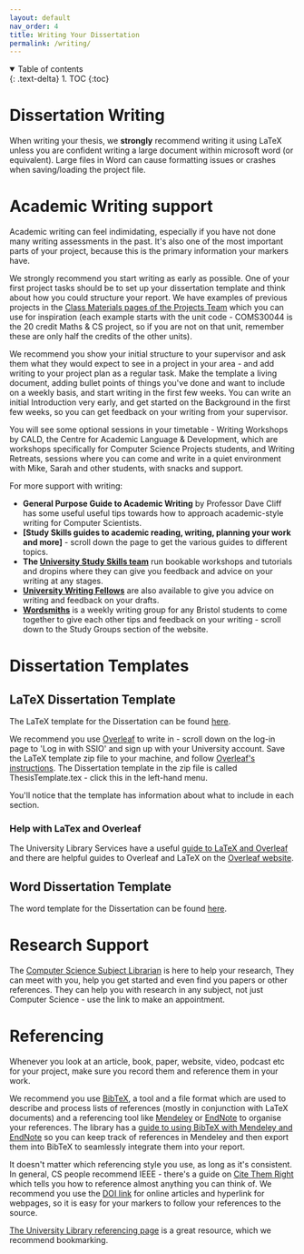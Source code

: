 ```yaml
---
layout: default
nav_order: 4
title: Writing Your Dissertation
permalink: /writing/
---
```


<details open markdown="block">
<summary>
Table of contents
</summary>
{: .text-delta}
1. TOC
{:toc}
</details>


# Dissertation Writing

When writing your thesis, we **strongly** recommend writing it using LaTeX
unless you are confident writing a large document within microsoft word (or
equivalent). Large files in Word can cause formatting issues or crashes when
saving/loading the project file.

# Academic Writing support

Academic writing can feel indimidating, especially if you have not done many writing assessments in the past. It's also one of the most important parts of your project, because this is the primary information your markers have.  

We strongly recommend you start writing as early as possible.  One of your first project tasks should be to set up your dissertation template and think about how you could structure your report.  We have examples of previous projects in the [Class Materials pages of the Projects Team](https://uob.sharepoint.com/:f:/r/teams/grp-2024-5IndividualProjects2/Shared%20Documents/General?csf=1&web=1&e=iPuTMH) which you can use for inspiration (each example starts with the unit code - COMS30044 is the 20 credit Maths & CS project, so if you are not on that unit, remember these are only half the credits of the other units).

We recommend you show your initial structure to your supervisor and ask them what they would expect to see in a project in your area - and add writing to your project plan as a regular task.  Make the template a living document, adding bullet points of things you've done and want to include on a weekly basis, and start writing in the first few weeks.  You can write an initial Introduction very early, and get started on the Background in the first few weeks, so you can get feedback on your writing from your supervisor.

You will see some optional sessions in your timetable - Writing Workshops by CALD, the Centre for Academic Language & Development, which are workshops specifically for Computer Science Projects students, and Writing Retreats, sessions where you can come and write in a quiet environment with Mike, Sarah and other students, with snacks and support.  

For more support with writing:

* **General Purpose Guide to Academic Writing** by Professor Dave Cliff has some useful useful tips towards how to approach
academic-style writing for Computer Scientists.
* **[Study Skills guides to academic reading, writing, planning your work and more]** - scroll down the page to get the various guides to different topics.  
* **The [University Study Skills team](https://www.bristol.ac.uk/students/your-studies/study-support/study-skills/)** run bookable workshops and tutorials and dropins where they can give you feedback and advice on your writing at any stages. 
* **[University Writing Fellows](https://www.bristol.ac.uk/bristol-futures/royal-literary-fellows/)** are also available to give you advice on writing and feedback on your drafts.
* **[Wordsmiths](https://sway.cloud.microsoft/WS8RylsNvhtGTXDc?ref=Link)** is a weekly writing group for any Bristol students to come together to give each other tips and feedback on your writing - scroll down to the Study Groups section of the website.


# Dissertation Templates

## LaTeX Dissertation Template

The LaTeX template for the Dissertation can be found [here](https://uob.sharepoint.com/:u:/r/teams/grp-2024-5IndividualProjects2/Class%20Materials/ThesisTemplate%20-%20LaTeX.zip?csf=1&web=1&e=klVsKZ).  

We recommend you use [Overleaf](https://www.overleaf.com/) to write in - scroll down on the log-in page to 
'Log in with SSIO' and sign up with your University account.  Save the LaTeX template zip file to your machine, and follow [Overleaf's instructions](https://www.overleaf.com/learn/how-to/Uploading_a_project).  The Dissertation template in the zip file is called ThesisTemplate.tex - click this in the left-hand menu.  

You'll notice that the template has information about what to include in each section.

### Help with LaTex and Overleaf

The University Library Services have a useful [guide to LaTeX and Overleaf](https://bristol.libguides.com/computer-science/latex) and there are helpful guides to Overleaf and LaTeX on the [Overleaf website](https://www.overleaf.com/learn). 

## Word Dissertation Template

The word template for the Dissertation can be found [here](https://uob.sharepoint.com/:w:/r/teams/grp-2024-5IndividualProjects2/Class%20Materials/ThesisTemplate%20-%20Word.docx?d=w332200b510a34a0889161d287e1b917e&csf=1&web=1&e=VgkZIB).

# Research Support

The [Computer Science Subject Librarian](https://bristol.libguides.com/computer-science) is here to help your research,  They can meet with you, help you get started and even find you papers or other references.  They can help you with research in any subject, not just Computer Science - use the link to make an appointment.  

# Referencing

Whenever you look at an article, book, paper, website, video, podcast etc for your project, make sure you record them and reference them in your work. 

We recommend you use [BibTeX](https://www.bibtex.org/), a tool and a file format which are used to describe and process lists of references (mostly in conjunction with LaTeX documents) and a referencing tool like [Mendeley](https://www.bristol.ac.uk/library/subject-support/libraryskills/referencing/mendeley/) or [EndNote](https://www.bristol.ac.uk/library/subject-support/libraryskills/referencing/endnote/) to organise your references.  The library has a [guide to using BibTeX with Mendeley and EndNote](https://bristol.libguides.com/ld.php?content_id=33098841) so you can keep track of references in Mendeley and then export them into BibTeX to seamlessly integrate them into your report. 

It doesn't matter which referencing style you use, as long as it's consistent.  In general, CS people recommend IEEE - there's a guide on [Cite Them Right](https://www-citethemrightonline-com.bris.idm.oclc.org/category-list?docid=CTRIEEE) which tells you how to reference almost anything you can think of. We recommend you use the [DOI link](https://www.doi.org/the-identifier/what-is-a-doi/) for online articles and hyperlink for webpages, so it is easy for your markers to follow your references to the source.  

[The University Library referencing page]( https://www.bristol.ac.uk/library/subject-support/referencing/) is a great resource, which we recommend bookmarking.




